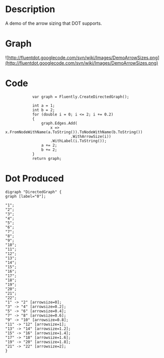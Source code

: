 # Description #

A demo of the arrow sizing that DOT supports.

# Graph #

![http://fluentdot.googlecode.com/svn/wiki/Images/DemoArrowSizes.png](http://fluentdot.googlecode.com/svn/wiki/Images/DemoArrowSizes.png)

# Code #

```
            var graph = Fluently.CreateDirectedGraph();
            
            int a = 1;
            int b = 2;
            for (double i = 0; i <= 2; i += 0.2)
            {
                graph.Edges.Add(
                    x => x.FromNodeWithName(a.ToString()).ToNodeWithName(b.ToString())
                             .WithArrowSize(i))
                    .WithLabel(i.ToString());
                a += 2;
                b += 2;
            }
            return graph;

```

# Dot Produced #

```
digraph "DirectedGraph" {
graph [label="0"];

"1";
"2";
"3";
"4";
"5";
"6";
"7";
"8";
"9";
"10";
"11";
"12";
"13";
"14";
"15";
"16";
"17";
"18";
"19";
"20";
"21";
"22";
"1" -> "2" [arrowsize=0];
"3" -> "4" [arrowsize=0.2];
"5" -> "6" [arrowsize=0.4];
"7" -> "8" [arrowsize=0.6];
"9" -> "10" [arrowsize=0.8];
"11" -> "12" [arrowsize=1];
"13" -> "14" [arrowsize=1.2];
"15" -> "16" [arrowsize=1.4];
"17" -> "18" [arrowsize=1.6];
"19" -> "20" [arrowsize=1.8];
"21" -> "22" [arrowsize=2];
}
```